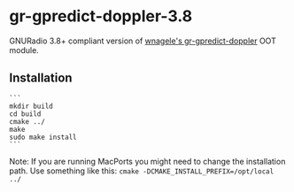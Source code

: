 # gr-gpredict-doppler-3.8

GNURadio 3.8+ compliant version of [wnagele's gr-gpredict-doppler](https://github.com/wnagele/gr-gpredict-doppler) OOT module.

Installation
------------
	```
	mkdir build
	cd build
	cmake ../
	make
	sudo make install
	```
Note: If you are running MacPorts you might need to change the installation
path. Use something like this: `cmake -DCMAKE_INSTALL_PREFIX=/opt/local ../`
